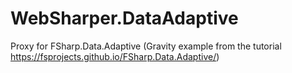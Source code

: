 # WebSharper.DataAdaptive
Proxy for FSharp.Data.Adaptive (Gravity example from the tutorial https://fsprojects.github.io/FSharp.Data.Adaptive/)
